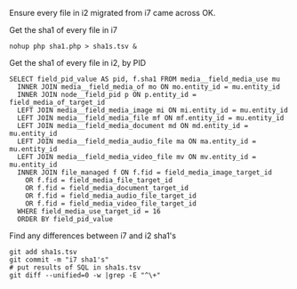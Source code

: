 Ensure every file in i2 migrated from i7 came across OK.

Get the sha1 of every file in i7

```
nohup php sha1.php > sha1s.tsv &
```

Get the sha1 of every file in i2, by PID

```
SELECT field_pid_value AS pid, f.sha1 FROM media__field_media_use mu
  INNER JOIN media__field_media_of mo ON mo.entity_id = mu.entity_id
  INNER JOIN node__field_pid p ON p.entity_id = field_media_of_target_id
  LEFT JOIN media__field_media_image mi ON mi.entity_id = mu.entity_id
  LEFT JOIN media__field_media_file mf ON mf.entity_id = mu.entity_id
  LEFT JOIN media__field_media_document md ON md.entity_id = mu.entity_id
  LEFT JOIN media__field_media_audio_file ma ON ma.entity_id = mu.entity_id
  LEFT JOIN media__field_media_video_file mv ON mv.entity_id = mu.entity_id
  INNER JOIN file_managed f ON f.fid = field_media_image_target_id
    OR f.fid = field_media_file_target_id
    OR f.fid = field_media_document_target_id
    OR f.fid = field_media_audio_file_target_id
    OR f.fid = field_media_video_file_target_id
  WHERE field_media_use_target_id = 16
  ORDER BY field_pid_value
```


Find any differences between i7 and i2 sha1's

```
git add sha1s.tsv
git commit -m "i7 sha1's"
# put results of SQL in sha1s.tsv
git diff --unified=0 -w |grep -E "^\+"
```
